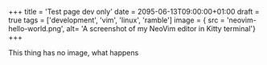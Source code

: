 +++
title = 'Test page dev only'
date = 2095-06-13T09:00:00+01:00
draft = true
tags = ['development', 'vim', 'linux', 'ramble']
image = { src =  'neovim-hello-world.png', alt= 'A screenshot of my NeoVim editor in Kitty terminal'}
+++

This thing has no image, what happens
